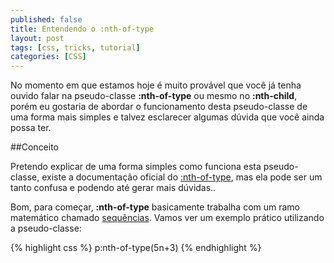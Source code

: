 ```yaml
---
published: false
title: Entendendo o :nth-of-type
layout: post
tags: [css, tricks, tutorial]
categories: [CSS]
---
```

No momento em que estamos hoje é muito provável que você já tenha ouvido falar
na pseudo-classe **:nth-of-type** ou mesmo no **:nth-child**, porém eu gostaria de
abordar o funcionamento desta pseudo-classe de uma forma mais simples e talvez esclarecer
algumas dúvida que você ainda possa ter.

##Conceito

Pretendo explicar de uma forma simples como funciona esta pseudo-classe, existe
a documentação oficial do [:nth-of-type](http://www.w3.org/TR/css3-selectors/#nth-of-type-pseudo),
mas ela pode ser um tanto confusa e podendo até gerar mais dúvidas..

Bom, para começar, **:nth-of-type** basicamente trabalha com um ramo matemático
chamado [sequências](http://pt.wikipedia.org/wiki/Sequ%C3%AAncia_matem%C3%A1tica).
Vamos ver um exemplo prático utilizando a pseudo-classe:

{% highlight css %}
p:nth-of-type(5n+3)
{% endhighlight %}

<!-- more -->
